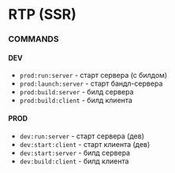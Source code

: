 # RTP (SSR)

### COMMANDS

#### DEV
* `prod:run:server` - старт сервера (с билдом)
* `prod:launch:server` - старт бандл-сервера
* `prod:build:server` - билд сервера
* `prod:build:client` - билд клиента


#### PROD

* `dev:run:server` - старт сервера (дев)
* `dev:start:client` - старт клиента (дев)
* `dev:start:server` - билд сервера
* `dev:build:client` - билд клиента

